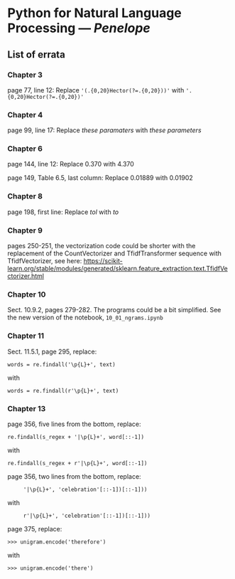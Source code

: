 # Python for Natural Language Processing — _Penelope_
## List of errata

### Chapter 3
page 77, line 12: Replace `'(.{0,20}Hector(?=.{0,20}))'` with `'.{0,20}Hector(?=.{0,20})'`

### Chapter 4
page 99, line 17: Replace *these paramaters* with *these parameters*

### Chapter 6
page 144, line 12: Replace 0.370 with 4.370

page 149, Table 6.5, last column: Replace 0.01889 with 0.01902

### Chapter 8
page 198, first line: Replace *tol* with *to*

### Chapter 9
pages 250-251, the vectorization code could be shorter with the replacement of the
CountVectorizer and TfidfTransformer sequence with TfidfVectorizer, see here: 
https://scikit-learn.org/stable/modules/generated/sklearn.feature_extraction.text.TfidfVectorizer.html

### Chapter 10
Sect. 10.9.2, pages 279-282. The programs could be a bit simplified. See the new version of the notebook, `10_01_ngrams.ipynb`

### Chapter 11
Sect. 11.5.1, page 295, replace:

`words = re.findall('\p{L}+', text)`

with 

`words = re.findall(r'\p{L}+', text)`

### Chapter 13
page 356, five lines from the bottom, replace:

`re.findall(s_regex + '|\p{L}+', word[::-1])`

with

`re.findall(s_regex + r'|\p{L}+', word[::-1])`

page 356, two lines from the bottom, replace:

`     '|\p{L}+', 'celebration'[::-1])[::-1]))`

with

`     r'|\p{L}+', 'celebration'[::-1])[::-1]))`

page 375, replace:

`>>> unigram.encode('therefore')`

with

`>>> unigram.encode('there')`
